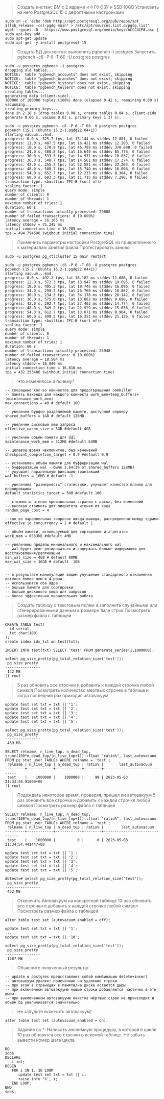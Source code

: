 > Создать инстанс ВМ с 2 ядрами и 4 Гб ОЗУ и SSD 10GB
> Установить на него PostgreSQL 15 с дефолтными настройками
```
sudo sh -c 'echo "deb http://apt.postgresql.org/pub/repos/apt $(lsb_release -cs)-pgdg main" > /etc/apt/sources.list.d/pgdg.list'
wget --quiet -O - https://www.postgresql.org/media/keys/ACCC4CF8.asc | sudo apt-key add -
sudo apt-get update
sudo apt-get -y install postgresql-15
```

> Создать БД для тестов: выполнить pgbench -i postgres
> Запустить pgbench -c8 -P 6 -T 60 -U postgres postgres
```
sudo -u postgres pgbench -i postgres
dropping old tables...
NOTICE:  table "pgbench_accounts" does not exist, skipping
NOTICE:  table "pgbench_branches" does not exist, skipping
NOTICE:  table "pgbench_history" does not exist, skipping
NOTICE:  table "pgbench_tellers" does not exist, skipping
creating tables...
generating data (client-side)...
100000 of 100000 tuples (100%) done (elapsed 0.42 s, remaining 0.00 s)
vacuuming...
creating primary keys...
done in 2.10 s (drop tables 0.00 s, create tables 0.04 s, client-side generate 0.66 s, vacuum 0.03 s, primary keys 1.37 s).

sudo -u postgres pgbench -c8 -P 6 -T 60 -U postgres postgres
pgbench (15.2 (Ubuntu 15.2-1.pgdg22.04+1))
starting vacuum...end.
progress: 6.0 s, 525.7 tps, lat 15.144 ms stddev 12.801, 0 failed
progress: 12.0 s, 487.5 tps, lat 16.421 ms stddev 12.203, 0 failed
progress: 18.0 s, 170.8 tps, lat 46.799 ms stddev 370.898, 0 failed
progress: 24.0 s, 480.8 tps, lat 16.649 ms stddev 85.776, 0 failed
progress: 30.0 s, 533.3 tps, lat 14.971 ms stddev 10.837, 0 failed
progress: 36.0 s, 548.7 tps, lat 14.561 ms stddev 17.374, 0 failed
progress: 42.0 s, 355.2 tps, lat 22.581 ms stddev 22.263, 0 failed
progress: 48.0 s, 508.7 tps, lat 15.740 ms stddev 16.008, 0 failed
progress: 54.0 s, 652.7 tps, lat 12.233 ms stddev 8.304, 0 failed
progress: 60.0 s, 683.3 tps, lat 11.715 ms stddev 7.290, 0 failed
transaction type: <builtin: TPC-B (sort of)>
scaling factor: 1
query mode: simple
number of clients: 8
number of threads: 1
maximum number of tries: 1
duration: 60 s
number of transactions actually processed: 29688
number of failed transactions: 0 (0.000%)
latency average = 16.165 ms
latency stddev = 75.245 ms
initial connection time = 18.785 ms
tps = 494.794590 (without initial connection time)
```
> Применить параметры настройки PostgreSQL из прикрепленного к материалам занятия файла
> Протестировать заново
```
sudo -u postgres pg_ctlcluster 15 main restart

sudo -u postgres pgbench -c8 -P 6 -T 60 -U postgres postgres
pgbench (15.2 (Ubuntu 15.2-1.pgdg22.04+1))
starting vacuum...end.
progress: 6.0 s, 492.2 tps, lat 16.182 ms stddev 11.686, 0 failed
progress: 12.0 s, 572.3 tps, lat 13.947 ms stddev 10.695, 0 failed
progress: 18.0 s, 405.3 tps, lat 19.746 ms stddev 16.096, 0 failed
progress: 24.0 s, 299.2 tps, lat 26.760 ms stddev 16.862, 0 failed
progress: 30.0 s, 234.3 tps, lat 34.178 ms stddev 26.142, 0 failed
progress: 36.0 s, 575.0 tps, lat 13.862 ms stddev 9.698, 0 failed
progress: 42.0 s, 292.7 tps, lat 27.403 ms stddev 14.774, 0 failed
progress: 48.0 s, 349.2 tps, lat 22.929 ms stddev 15.636, 0 failed
progress: 54.0 s, 612.7 tps, lat 13.071 ms stddev 8.964, 0 failed
progress: 60.0 s, 490.5 tps, lat 16.251 ms stddev 21.136, 0 failed
transaction type: <builtin: TPC-B (sort of)>
scaling factor: 1
query mode: simple
number of clients: 8
number of threads: 1
maximum number of tries: 1
duration: 60 s
number of transactions actually processed: 25948
number of failed transactions: 0 (0.000%)
latency average = 18.504 ms
latency stddev = 16.046 ms
initial connection time = 16.816 ms
tps = 432.253486 (without initial connection time)
```
> Что изменилось и почему?
```
-- сокращено кол-во коннектов для предотвращения oomkiller
-- память бэкэнда для каждого коннекта work_mem+temp_buffers+(maintenance_work_mem)
max_connections = 40 # default 100

-- увеличен буффер разделяемой памяти, доступной серверу
shared_buffers = 1GB # default 128MB

-- увеличен дисковый кеш запроса
effective_cache_size = 3GB #default 4GB

-- увеличен объём памяти для ddl
maintenance_work_mem = 512MB #default 64MB

-- целевое время чекпоинтов, без изменений
checkpoint_completion_target = 0.9 #default 0.9

-- установлен объём памяти для буфферизации wal
-- буфферизация wal - было 3.84(3% от shared_buffers 128MB)
-- улучшает паралельную фиксацию транзакций
wal_buffers = 16MB # default -1

-- увеличина "размерность" статистики, улучшает качество планов для планировщика
default_statistics_target = 500 #default 100

-- стоимость чтения произвольных страниц с диска, без изменений
-- высокая стоимоть для пиоритета чтения из кэша
random_page_cost = 4

--кол-во параллельных запросов ввода-вывода, распределено между ядрами
effective_io_concurrency = 2 # default 1

-- объём памяти, используемый для сортировки и агрегатов
work_mem = 6553kB #default 4MB

-- увеличены пределы минимального и максимального wal
-- wal будет реже ротироваться и содержать больше информации для восстановления/репликации
min_wal_size = 4GB # default 80MB
max_wal_size = 16GB # default  1GB


-- в результате манипуляций видим улучшение стандартного отклонения латенси более чем в 4 раза
-- используются оба ядра
-- больше памяти для сортировки
-- больше дискового кеша для запросов
-- более эффективная параллельная работа

```
> Создать таблицу с текстовым полем и заполнить случайными или сгенерированными данным в размере 1млн строк
> Посмотреть размер файла с таблицей
```
CREATE TABLE test(
  id serial,
  txt char(100)
);
create index idx_txt on test(txt);

INSERT INTO test(txt) SELECT 'test' FROM generate_series(1,1000000);

select pg_size_pretty(pg_total_relation_size('test'));
 pg_size_pretty
----------------
 142 MB
(1 row)
```
> 5 раз обновить все строчки и добавить к каждой строчке любой символ
> Посмотреть количество мертвых строчек в таблице и когда последний раз приходил автовакуум
```
update test set txt = txt || '1';
update test set txt = txt || '2';
update test set txt = txt || '3';
update test set txt = txt || '4';
update test set txt = txt || '5';

select pg_size_pretty(pg_total_relation_size('test'));
 pg_size_pretty
----------------
 439 MB

SELECT relname, n_live_tup, n_dead_tup, trunc(100*n_dead_tup/(n_live_tup+1))::float "ratio%", last_autovacuum FROM pg_stat_user_TABLEs WHERE relname = 'test';
 relname | n_live_tup | n_dead_tup | ratio% |       last_autovacuum
---------+------------+------------+--------+------------------------------
 test    |    1000000 |    1000000 |     99 | 2023-05-03 21:33:48.91609+00
(1 row)
```
> Подождать некоторое время, проверяя, пришел ли автовакуум
> 5 раз обновить все строчки и добавить к каждой строчке любой символ
> Посмотреть размер файла с таблицей
```
SELECT relname, n_live_tup, n_dead_tup, trunc(100*n_dead_tup/(n_live_tup+1))::float "ratio%", last_autovacuum FROM pg_stat_user_TABLEs WHERE relname = 'test';
 relname | n_live_tup | n_dead_tup | ratio% |        last_autovacuum
---------+------------+------------+--------+-------------------------------
 test    |    1000000 |          0 |      0 | 2023-05-03 21:34:54.441447+00

update test set txt = txt || '1';
update test set txt = txt || '2';
update test set txt = txt || '3';
update test set txt = txt || '4';
update test set txt = txt || '5';

dbtest=# select pg_size_pretty(pg_total_relation_size('test'));
 pg_size_pretty
----------------
 452 MB

```
> Отключить Автовакуум на конкретной таблице
> 10 раз обновить все строчки и добавить к каждой строчке любой символ
> Посмотреть размер файла с таблицей
```
alter table test set (autovacuum_enabled = off);

update test set txt = txt || '1';
...
update test set txt = txt || '10';

select pg_size_pretty(pg_total_relation_size('test'));
 pg_size_pretty
----------------
 1587 MB

```
> Объясните полученный результат
```
-- update в postgres предсставляет собой комбинацию delete+insert
-- автовакуум удаляет помеченные на удаление строки
-- при этом в страницах в памяти/на диске остаются дыры
-- при включенном автовакууме новые строки добавляются частично в эти дыры
-- при выключенном автовакууме очистка мёртвых строк не происходит и объём бд увеличивается значительно
```
> Не забудьте включить автовакуум)
```
alter table test set (autovacuum_enabled = on);
```
> Задание со *:
> Написать анонимную процедуру, в которой в цикле 10 раз обновятся все строчки в искомой таблице.
> Не забыть вывести номер шага цикла.
```
DO
$do$
DECLARE
   i int;
BEGIN
   FOR i IN 1..10 LOOP
      update test set txt = txt || i;
      raise info '%', i;
   END LOOP;
END
$do$;
```


